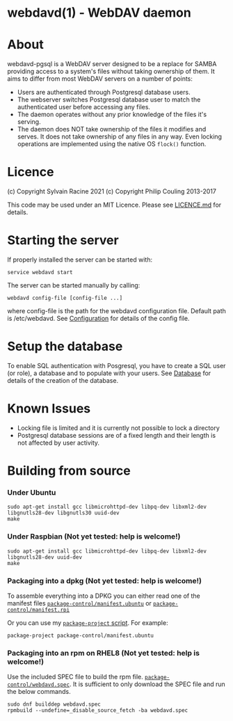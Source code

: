 # webdavd(1) - WebDAV daemon

# About

webdavd-pgsql is a WebDAV server designed to be a replace for SAMBA providing access to a system's files without taking ownership of them.  It aims to differ from most WebDAV servers on a number of points:

 - Users are authenticated through Postgresql database users.
 - The webserver switches Postgresql database user to match the authenticated user before accessing any files.
 - The daemon operates without any prior knowledge of the files it's serving.  
 - The daemon does NOT take ownership of the files it modifies and serves. It does not take ownership of any files in any way.  Even locking operations are implemented using the native OS `flock()` function.

# Licence

(c) Copyright Sylvain Racine 2021
(c) Copyright Philip Couling 2013-2017

This code may be used under an MIT Licence.  Please see [LICENCE.md](LICENCE.md) for details.
#  Starting the server

If properly installed the server can be started with:

    service webdavd start

The server can be started manually by calling:

    webdavd config-file [config-file ...] 
    
where config-file is the path for the webdavd configuration file. Default path is /etc/webdavd.
See [Configuration](Configuration.md) for details of the config file.

# Setup the database

To enable SQL authentication with Posgresql, you have to create a SQL user (or role), a database and to populate with your users. See [Database](Database.md) for details of the creation of the database.

# Known Issues

 - Locking file is limited and it is currently not possible to lock a directory
 - Postgresql database sessions are of a fixed length and their length is not affected by user activity.
 
# Building from source

### Under Ubuntu

    sudo apt-get install gcc libmicrohttpd-dev libpq-dev libxml2-dev libgnutls28-dev libgnutls30 uuid-dev
    make

### Under Raspbian (Not yet tested: help is welcome!)

    sudo apt-get install gcc libmicrohttpd-dev libpq-dev libxml2-dev libgnutls28-dev uuid-dev
    make

### Packaging into a dpkg (Not yet tested: help is welcome!)

To assemble everything into a DPKG you can either read one of the manifest files [`package-control/manifest.ubuntu`](package-control/manifest.ubuntu) or [`package-control/manifest.rpi`](package-control/manifest.rpi)

Or you can use my [`package-project` script](https://github.com/couling/DpkgBuildTools).  For example:

    package-project package-control/manifest.ubuntu

### Packaging into an rpm on RHEL8 (Not yet tested: help is welcome!)

Use the included SPEC file to build the rpm file. [`package-control/webdavd.spec`](package-control/webdavd.spec). It is sufficient to only download the SPEC file and run the below commands.

    sudo dnf builddep webdavd.spec
    rpmbuild --undefine=_disable_source_fetch -ba webdavd.spec


